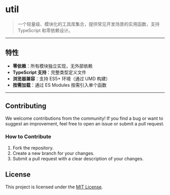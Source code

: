 # util

> 一个轻量级、模块化的工具库集合，提供常见开发场景的实用函数，支持 TypeScript 和零依赖设计。

---

## **特性**
- **零依赖**：所有模块独立实现，无外部依赖
- **TypeScript 支持**：完整类型定义文件
- **浏览器兼容**：支持 ES5+ 环境（通过 UMD 构建）
- **按需加载**：通过 ES Modules 按需引入单个函数

---

## Contributing

We welcome contributions from the community! If you find a bug or want to suggest an improvement, feel free to open an issue or submit a pull request.

### How to Contribute
1. Fork the repository.
2. Create a new branch for your changes.
3. Submit a pull request with a clear description of your changes.

## License

This project is licensed under the [MIT License](LICENSE).